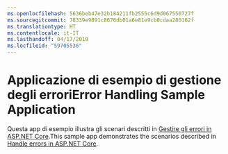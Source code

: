 ```yaml
---
ms.openlocfilehash: 5636beb47e32b184211fb2555c6d9d067550727f
ms.sourcegitcommit: 78339e9891c8676db01a6e81e9cb0cdaa280162f
ms.translationtype: HT
ms.contentlocale: it-IT
ms.lasthandoff: 04/17/2019
ms.locfileid: "59705536"
---
```

# <a name="error-handling-sample-application"></a><span data-ttu-id="19f7b-101">Applicazione di esempio di gestione degli errori</span><span class="sxs-lookup"><span data-stu-id="19f7b-101">Error Handling Sample Application</span></span>

<span data-ttu-id="19f7b-102">Questa app di esempio illustra gli scenari descritti in [Gestire gli errori in ASP.NET Core](https://docs.microsoft.com/aspnet/core/fundamentals/error-handling).</span><span class="sxs-lookup"><span data-stu-id="19f7b-102">This sample app demonstrates the scenarios described in [Handle errors in ASP.NET Core](https://docs.microsoft.com/aspnet/core/fundamentals/error-handling).</span></span>
